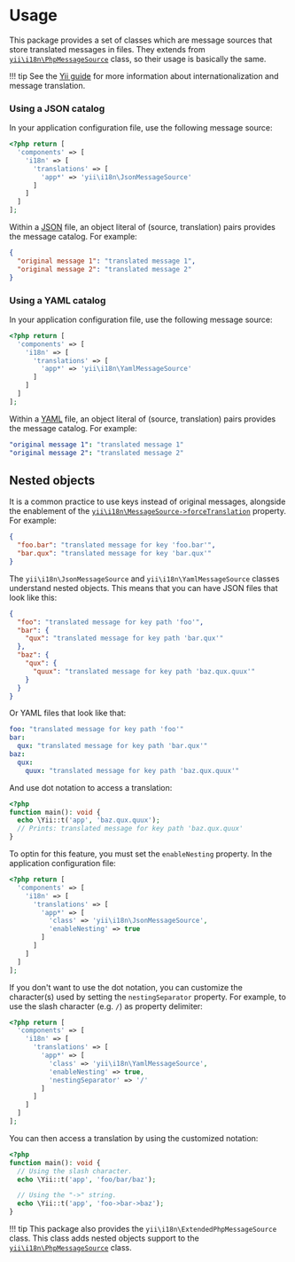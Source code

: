 # Usage
This package provides a set of classes which are message sources that store translated messages in files.
They extends from [`yii\i18n\PhpMessageSource`](https://www.yiiframework.com/doc/api/2.0/yii-i18n-phpmessagesource) class, so their usage is basically the same.

!!! tip
    See the [Yii guide](https://www.yiiframework.com/doc/guide/2.0/en/tutorial-i18n#message-translation) for more information about internationalization and message translation.

### Using a JSON catalog
In your application configuration file, use the following message source:

```php
<?php return [
  'components' => [
    'i18n' => [
      'translations' => [
        'app*' => 'yii\i18n\JsonMessageSource'
      ]
    ]
  ]
];
```

Within a [JSON](https://json.org) file, an object literal of (source, translation) pairs provides the message catalog. For example:

```json
{
  "original message 1": "translated message 1",
  "original message 2": "translated message 2"
}
```

### Using a YAML catalog
In your application configuration file, use the following message source:

```php
<?php return [
  'components' => [
    'i18n' => [
      'translations' => [
        'app*' => 'yii\i18n\YamlMessageSource'
      ]
    ]
  ]
];
```

Within a [YAML](http://yaml.org) file, an object literal of (source, translation) pairs provides the message catalog. For example:

```yaml
"original message 1": "translated message 1"
"original message 2": "translated message 2"
```

## Nested objects
It is a common practice to use keys instead of original messages, alongside the enablement of the [`yii\i18n\MessageSource->forceTranslation`](https://www.yiiframework.com/doc/api/2.0/yii-i18n-messagesource#$forceTranslation-detail) property. For example:

```json
{
  "foo.bar": "translated message for key 'foo.bar'",
  "bar.qux": "translated message for key 'bar.qux'"
}
```

The `yii\i18n\JsonMessageSource` and `yii\i18n\YamlMessageSource` classes understand nested objects.
This means that you can have JSON files that look like this:

```json
{
  "foo": "translated message for key path 'foo'",
  "bar": {
    "qux": "translated message for key path 'bar.qux'"
  },
  "baz": {
    "qux": {
      "quux": "translated message for key path 'baz.qux.quux'"
    }
  }
}
```

Or YAML files that look like that:

```yaml
foo: "translated message for key path 'foo'"
bar:
  qux: "translated message for key path 'bar.qux'"
baz:
  qux:
    quux: "translated message for key path 'baz.qux.quux'"
```

And use dot notation to access a translation:

```php
<?php
function main(): void {
  echo \Yii::t('app', 'baz.qux.quux');
  // Prints: translated message for key path 'baz.qux.quux'
}
```

To optin for this feature, you must set the `enableNesting` property.
In the application configuration file:

```php
<?php return [
  'components' => [
    'i18n' => [
      'translations' => [
        'app*' => [
          'class' => 'yii\i18n\JsonMessageSource',
          'enableNesting' => true
        ]
      ]
    ]
  ]
];
```

If you don't want to use the dot notation, you can customize the character(s) used by setting the `nestingSeparator` property. For example, to use the slash character (e.g. `/`) as property delimiter:

```php
<?php return [
  'components' => [
    'i18n' => [
      'translations' => [
        'app*' => [
          'class' => 'yii\i18n\YamlMessageSource',
          'enableNesting' => true,
          'nestingSeparator' => '/'
        ]
      ]
    ]
  ]
];
```

You can then access a translation by using the customized notation:

```php
<?php
function main(): void {
  // Using the slash character.
  echo \Yii::t('app', 'foo/bar/baz');

  // Using the "->" string.
  echo \Yii::t('app', 'foo->bar->baz');
}
```

!!! tip
    This package also provides the `yii\i18n\ExtendedPhpMessageSource` class.
    This class adds nested objects support to the [`yii\i18n\PhpMessageSource`](https://www.yiiframework.com/doc/api/2.0/yii-i18n-phpmessagesource) class.
